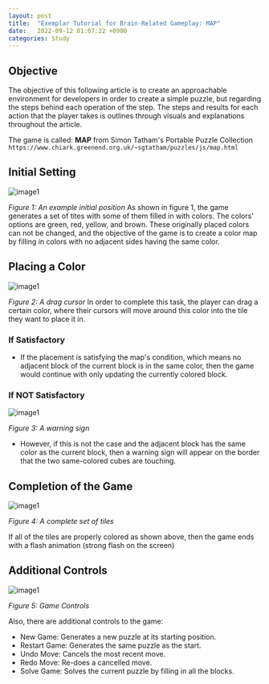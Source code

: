```yaml
---
layout: post
title:  "Exemplar Tutorial for Brain-Related Gameplay: MAP"
date:   2022-09-12 01:07:22 +0900
categories: Study
---
```


## Objective

The objective of this following article is to create an approachable environment for developers in order to create a simple puzzle, but regarding the steps behind each operation of the step. The steps and results for each action that the player takes is outlines through visuals and explanations throughout the article.

The game is called: **MAP** from Simon Tatham's Portable Puzzle Collection `https://www.chiark.greenend.org.uk/~sgtatham/puzzles/js/map.html`

## Initial Setting

![image1](/devblog/assets/game_initial.png)

*Figure 1: An example initial position*
As shown in figure 1, the game generates a set of tites with some of them filled in with colors. The colors' options are green, red, yellow, and brown. These originally placed colors can not be changed, and the objective of the game is to create a color map by filling in colors with no adjacent sides having the same color.

## Placing a Color

![image1](/devblog/assets/game_drag.png)

*Figure 2: A drag cursor*
In order to complete this task, the player can drag a certain color, where their cursors will move around this color into the tile they want to place it in.

### If Satisfactory

- If the placement is satisfying the map's condition, which means no adjacent block of the current block is in the same color, then the game would continue with only updating the currently colored block.

### If NOT Satisfactory

![image1](/devblog/assets/game_wrong.png)

*Figure 3: A warning sign*

- However, if this is not the case and the adjacent block has the same color as the current block, then a warning sign will appear on the border that the two same-colored cubes are touching.

## Completion of the Game

![image1](/devblog/assets/game_comp.png)

*Figure 4: A complete set of tiles*

If all of the tiles are properly colored as shown above, then the game ends with a flash animation (strong flash on the screen)

## Additional Controls

![image1](/devblog/assets/game_controls.png)

*Figure 5: Game Controls*

Also, there are additional controls to the game:

- New Game: Generates a new puzzle at its starting position.
- Restart Game: Generates the same puzzle as the start.
- Undo Move: Cancels the most recent move.
- Redo Move: Re-does a cancelled move.
- Solve Game: Solves the current puzzle by filling in all the blocks.
